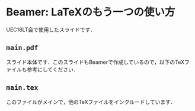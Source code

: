# Beamer: LaTeXのもう一つの使い方

UEC18LT会で使用したスライドです．

## `main.pdf`

スライド本体です．このスライドもBeamerで作成しているので，以下のTeXファイルも参考にしてください．

## `main.tex`

このファイルがメインで，他のTeXファイルをインクルードしています．
